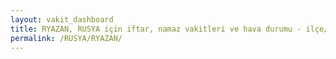 ```yaml
---
layout: vakit_dashboard
title: RYAZAN, RUSYA için iftar, namaz vakitleri ve hava durumu - ilçe/eyalet seç
permalink: /RUSYA/RYAZAN/
---
```


<script type="text/javascript">
  var GLOBAL_COUNTRY = 'RUSYA';
  var GLOBAL_CITY = 'RYAZAN';
  var GLOBAL_STATE = '';
  var lat = 72;
  var lon = 21;
</script>

